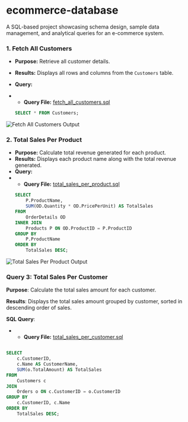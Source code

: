 # ecommerce-database
A SQL-based project showcasing schema design, sample data management, and analytical queries for an e-commerce system.
### 1. Fetch All Customers
- **Purpose:** Retrieve all customer details.
- **Results:** Displays all rows and columns from the `Customers` table.
- **Query:**
- - **Query File:** [fetch_all_customers.sql](queries/fetch_all_customers.sql)

  ```sql
  SELECT * FROM Customers;
 ![Fetch All Customers Output](assets/fetch_all_customers_output..png)
### 2. Total Sales Per Product
- **Purpose:** Calculate total revenue generated for each product.
- **Results:** Displays each product name along with the total revenue generated.
- **Query:**
- - **Query File:** [total_sales_per_product.sql](queries/total_sales_per_product.sql)
  ```sql
  SELECT 
      P.ProductName, 
      SUM(OD.Quantity * OD.PricePerUnit) AS TotalSales
  FROM 
      OrderDetails OD
  INNER JOIN 
      Products P ON OD.ProductID = P.ProductID
  GROUP BY 
      P.ProductName
  ORDER BY 
      TotalSales DESC;
 ![Total Sales Per Product Output](assets/total_sales_per_product_output.png)
 ### Query 3: Total Sales Per Customer

**Purpose**: Calculate the total sales amount for each customer.

**Results**: Displays the total sales amount grouped by customer, sorted in descending order of sales.

**SQL Query**:
- - **Query File:** [total_sales_per_customer.sql](queries/total_sales_per_customer.sql)
```sql

SELECT 
    c.CustomerID,
    c.Name AS CustomerName,
    SUM(o.TotalAmount) AS TotalSales
FROM 
    Customers c
JOIN 
    Orders o ON c.CustomerID = o.CustomerID
GROUP BY 
    c.CustomerID, c.Name
ORDER BY 
    TotalSales DESC;














  
  


